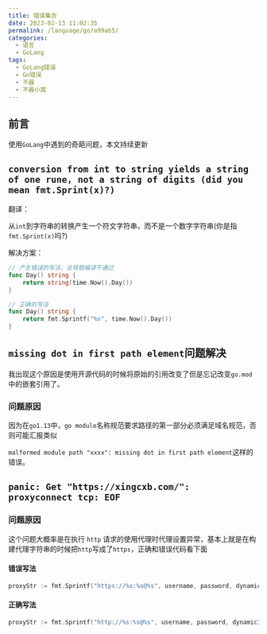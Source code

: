 ```yaml
---
title: 错误集合
date: 2023-02-13 11:02:35
permalink: /language/go/a99ab5/
categories:
  - 语言
  - GoLang
tags:
  - GoLang错误
  - Go错误
  - 不器
  - 不器小窝
---
```


## 前言

使用`GoLang`中遇到的奇葩问题，本文持续更新

<!-- more -->

<InArticleAdsense
    data-ad-client="ca-pub-1725717718088510"
    data-ad-slot="7426219401">
</InArticleAdsense>

## `conversion from int to string yields a string of one rune, not a string of digits (did you mean fmt.Sprint(x)?)`

翻译：

从`int`到字符串的转换产生一个符文字符串，而不是一个数字字符串(你是指`fmt.Sprint(x)`吗?)

解决方案：

``` go
// 产生错误的写法，会导致编译不通过
func Day() string {
	return string(time.Now().Day())
}

// 正确的写法
func Day() string {
	return fmt.Sprintf("%v", time.Now().Day())
}
```

## `missing dot in first path element`问题解决

我出现这个原因是使用开源代码的时候将原始的引用改变了但是忘记改变`go.mod`中的嵌套引用了。

### 问题原因
因为在`go1.13`中，`go module`名称规范要求路径的第一部分必须满足域名规范，否则可能汇报类似

`malformed module path "xxxx": missing dot in first path element`这样的错误。

## `panic: Get "https://xingcxb.com/": proxyconnect tcp: EOF`

### 问题原因

这个问题大概率是在执行 `http` 请求的使用代理时代理设置异常，基本上就是在构建代理字符串的时候把`http`写成了`https`，正确和错误代码看下面

#### 错误写法

``` go
proxyStr := fmt.Sprintf("https://%s:%s@%s", username, password, dynamicIp)
```

#### 正确写法

``` go
proxyStr := fmt.Sprintf("http://%s:%s@%s", username, password, dynamicIp)
```
